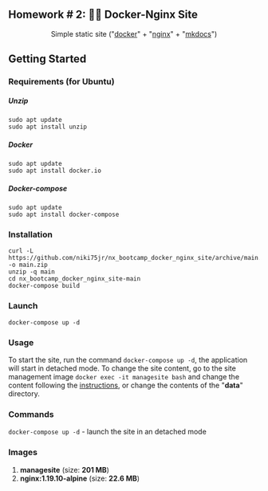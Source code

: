 
## Homework # 2:  🐳🌐  Docker-Nginx Site

<p align="center">Simple static site ("<a href="https://www.docker.com/" target="_blank">docker</a>" + "<a href="https://nginx.org/en/" target="_blank">nginx</a>" + "<a href="https://www.mkdocs.org/" target="_blank">mkdocs</a>")</p>

##  Getting Started

### Requirements (for Ubuntu)

##### Unzip
   
    sudo apt update
    sudo apt install unzip

##### Docker
   
    sudo apt update
    sudo apt install docker.io

##### Docker-compose
   
    sudo apt update
    sudo apt install docker-compose
    
### Installation

    curl -L https://github.com/niki75jr/nx_bootcamp_docker_nginx_site/archive/main.zip -o main.zip
    unzip -q main
    cd nx_bootcamp_docker_nginx_site-main
    docker-compose build

### Launch

    docker-compose up -d
    
### Usage

To start the site, run the command `docker-compose up -d`, the application will start in detached mode. 
To change the site content, go to the site management image `docker exec -it managesite bash` and change the content following the <a href="https://www.mkdocs.org/" target="_blank">instructions</a>, or change the contents of the "**data**" directory.

### Commands

`docker-compose up -d`  - launch the site in an detached mode

### Images

 1. **managesite** (size: **201 MB**)
 2. **nginx:1.19.10-alpine** (size: **22.6 MB**)
